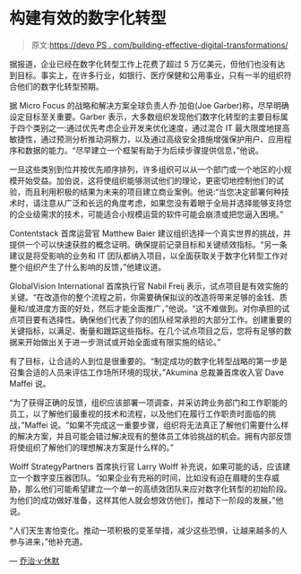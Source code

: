 # 构建有效的数字化转型

> 原文:[https://devo PS . com/building-effective-digital-transformations/](https://devops.com/building-effective-digital-transformations/)

据报道，企业已经在数字化转型工作上花费了超过 5 万亿美元，但他们也没有达到目标。事实上，在许多行业，如银行、医疗保健和公用事业，只有一半的组织符合他们的数字化转型预期。

据 Micro Focus 的战略和解决方案全球负责人乔·加伯(Joe Garber)称，尽早明确设定目标至关重要。Garber 表示，大多数组织发现他们数字化转型的主要目标属于四个类别之一:通过优先考虑企业开发来优化速度，通过混合 IT 最大限度地提高敏捷性，通过预测分析推动洞察力，以及通过高级安全措施增强保护用户、应用程序和数据的能力。“尽早建立一个框架有助于为后续步骤提供信息，”他说。

一旦这些类别到位并按优先顺序排列，许多组织可以从一个部门或一个地区的小规模开始受益。加伯说，这将使组织能够测试他们的理论，更密切地控制他们的试验，而且利用积极的结果为未来的项目建立商业案例。他说:“当您决定部署何种技术时，请注意从广泛和长远的角度考虑，如果您没有着眼于全局并选择能够支持您的企业级需求的技术，可能适合小规模运营的软件可能会崩溃或把您逼入困境。”

Contentstack 首席运营官 Matthew Baier 建议组织选择一个真实世界的挑战，并提供一个可以快速获胜的概念证明。确保提前记录目标和关键绩效指标。“另一条建议是将受影响的业务和 IT 团队都纳入项目，以全面获取关于数字化转型工作对整个组织产生了什么影响的反馈，”他建议道。

GlobalVision International 首席执行官 Nabil Freij 表示，试点项目是有效实施的关键。“在改造你的整个流程之前，你需要确保拟议的改造将带来足够的金钱、质量和/或进度方面的好处，然后才能全面推广，”他说。“这不难做到。对你承担的试点项目要有选择性。确保他们代表了你的团队经常承担的大部分工作。创建重要的关键指标，以满足、衡量和跟踪这些指标。在几个试点项目之后，您将有足够的数据来开始做出关于进一步测试或开始全面或有限实施的结论。”

有了目标，让合适的人到位是很重要的。“制定成功的数字化转型战略的第一步是召集合适的人员来评估工作场所环境的现状，”Akumina 总裁兼首席收入官 Dave Maffei 说。

“为了获得正确的反馈，组织应该部署一项调查，并采访跨业务部门和工作职能的员工，以了解他们最重视的技术和流程，以及他们在履行工作职责时面临的挑战，”Maffei 说。“如果不完成这一重要步骤，组织将无法真正了解他们需要什么样的解决方案，并且可能会错过解决现有的整体员工体验挑战的机会。拥有内部反馈将使组织了解他们的理想解决方案是什么样的。”

Wolff StrategyPartners 首席执行官 Larry Wolff 补充说，如果可能的话，应该建立一个数字变压器团队。“如果企业有充裕的时间，比如没有迫在眉睫的生存威胁，那么他们可能希望建立一个单一的高绩效团队来应对数字化转型的初始阶段。为他们的成功做好准备，这样其他人就会想效仿他们，推动下一阶段的发展，”他说。

“人们天生害怕变化。推动一项积极的变革举措，减少这些恐惧，让越来越多的人参与进来，”他补充道。

— [乔治·v·休默](https://devops.com/author/george-hulme/)